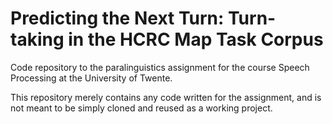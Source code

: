 # Predicting the Next Turn: Turn-taking in the HCRC Map Task Corpus
Code repository to the paralinguistics assignment for the course Speech Processing at the University of Twente.

This repository merely contains any code written for the assignment, and is not meant to be simply cloned and reused as a working project.
